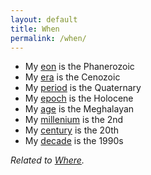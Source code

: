 ```yaml
---
layout: default
title: When
permalink: /when/
---
```


* My [eon](https://en.wikipedia.org/wiki/Geologic_time_scale#Divisions_of_geologic_time) is the Phanerozoic
* My [era](https://en.wikipedia.org/wiki/Geologic_time_scale#Divisions_of_geologic_time) is the Cenozoic
* My [period](https://en.wikipedia.org/wiki/Geologic_time_scale#Divisions_of_geologic_time) is the Quaternary
* My [epoch](https://en.wikipedia.org/wiki/Epoch) is the Holocene
* My [age](https://en.wikipedia.org/wiki/Geologic_time_scale#Divisions_of_geologic_time) is the Meghalayan
* My [millenium](https://en.wikipedia.org/wiki/Millennium) is the 2nd
* My [century](https://en.wikipedia.org/wiki/Century) is the 20th
* My [decade](https://en.wikipedia.org/wiki/Decade) is the 1990s

*Related to [Where](/where/).*
